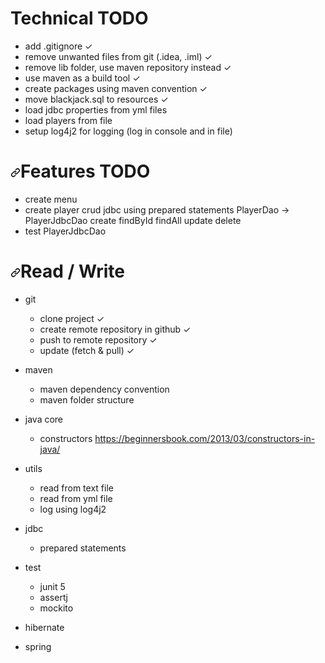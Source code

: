<h1>Technical TODO</h1>
<ul>
<li>add .gitignore ✓</li>
<li>remove unwanted files from git (.idea, .iml) ✓</li>
<li>remove lib folder, use maven repository instead ✓</li>
<li>use maven as a build tool ✓</li>
<li>create packages using maven convention ✓</li>
<li>move blackjack.sql to resources ✓</li>
<li>load jdbc properties from yml files</li>
<li>load players from file</li>
<li>setup log4j2 for logging (log in console and in file)</li>
</ul>
<h1><a id="user-content-features-todo" class="anchor" aria-hidden="true" href="#features-todo"><svg class="octicon octicon-link" viewBox="0 0 16 16" version="1.1" width="16" height="16" aria-hidden="true"><path fill-rule="evenodd" d="M7.775 3.275a.75.75 0 001.06 1.06l1.25-1.25a2 2 0 112.83 2.83l-2.5 2.5a2 2 0 01-2.83 0 .75.75 0 00-1.06 1.06 3.5 3.5 0 004.95 0l2.5-2.5a3.5 3.5 0 00-4.95-4.95l-1.25 1.25zm-4.69 9.64a2 2 0 010-2.83l2.5-2.5a2 2 0 012.83 0 .75.75 0 001.06-1.06 3.5 3.5 0 00-4.95 0l-2.5 2.5a3.5 3.5 0 004.95 4.95l1.25-1.25a.75.75 0 00-1.06-1.06l-1.25 1.25a2 2 0 01-2.83 0z"></path></svg></a>Features TODO</h1>
<ul>
<li>create menu</li>
<li>create player crud jdbc using prepared statements
PlayerDao -&gt; PlayerJdbcDao
create
findById
findAll
update
delete</li>
<li>test PlayerJdbcDao</li>
</ul>
<h1><a id="user-content-read--write" class="anchor" aria-hidden="true" href="#read--write"><svg class="octicon octicon-link" viewBox="0 0 16 16" version="1.1" width="16" height="16" aria-hidden="true"><path fill-rule="evenodd" d="M7.775 3.275a.75.75 0 001.06 1.06l1.25-1.25a2 2 0 112.83 2.83l-2.5 2.5a2 2 0 01-2.83 0 .75.75 0 00-1.06 1.06 3.5 3.5 0 004.95 0l2.5-2.5a3.5 3.5 0 00-4.95-4.95l-1.25 1.25zm-4.69 9.64a2 2 0 010-2.83l2.5-2.5a2 2 0 012.83 0 .75.75 0 001.06-1.06 3.5 3.5 0 00-4.95 0l-2.5 2.5a3.5 3.5 0 004.95 4.95l1.25-1.25a.75.75 0 00-1.06-1.06l-1.25 1.25a2 2 0 01-2.83 0z"></path></svg></a>Read / Write</h1>
<ul>
<li>
<p>git</p>
<ul>
<li>clone project ✓</li>
<li>create remote repository in github ✓</li>
<li>push to remote repository ✓</li>
<li>update (fetch &amp; pull) ✓</li>
</ul>
</li>
<li>
<p>maven</p>
<ul>
<li>maven dependency convention</li>
<li>maven folder structure</li>
</ul>
</li>
<li>
<p>java core</p>
<ul>
<li>constructors <a href="https://beginnersbook.com/2013/03/constructors-in-java/" rel="nofollow">https://beginnersbook.com/2013/03/constructors-in-java/</a></li>
</ul>
</li>
<li>
<p>utils</p>
<ul>
<li>read from text file</li>
<li>read from yml file</li>
<li>log using log4j2</li>
</ul>
</li>
<li>
<p>jdbc</p>
<ul>
<li>prepared statements</li>
</ul>
</li>
<li>
<p>test</p>
<ul>
<li>junit 5</li>
<li>assertj</li>
<li>mockito</li>
</ul>
</li>
<li>
<p>hibernate</p>
</li>
<li>
<p>spring</p>
</li>
</ul>

